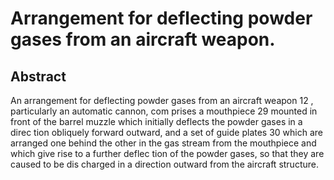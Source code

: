 # Arrangement for deflecting powder gases from an aircraft weapon.

## Abstract
An arrangement for deflecting powder gases from an aircraft weapon 12 , particularly an automatic cannon, com prises a mouthpiece 29 mounted in front of the barrel muzzle which initially deflects the powder gases in a direc tion obliquely forward outward, and a set of guide plates 30 which are arranged one behind the other in the gas stream from the mouthpiece and which give rise to a further deflec tion of the powder gases, so that they are caused to be dis charged in a direction outward from the aircraft structure.